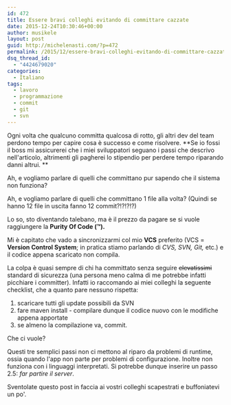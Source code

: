 ```yaml
---
id: 472
title: Essere bravi colleghi evitando di committare cazzate
date: 2015-12-24T10:30:46+00:00
author: musikele
layout: post
guid: http://michelenasti.com/?p=472
permalink: /2015/12/essere-bravi-colleghi-evitando-di-committare-cazzate/
dsq_thread_id:
  - "4424679020"
categories:
  - Italiano
tags: 
  - lavoro
  - programmazione 
  - commit 
  - git 
  - svn
---
```

 

Ogni volta che qualcuno committa qualcosa di rotto, gli altri dev del team perdono tempo per capire cosa è successo e come risolvere. **Se io fossi il boss mi assicurerei che i miei sviluppatori seguano i passi che descrivo nell'articolo, altrimenti gli pagherei lo stipendio per perdere tempo riparando danni altrui. **

Ah, e vogliamo parlare di quelli che committano pur sapendo che il sistema non funziona?

Ah, e vogliamo parlare di quelli che committano 1 file alla volta? (Quindi se hanno 12 file in uscita fanno 12 commit?!?!?!?)

Lo so, sto diventando talebano, ma è il prezzo da pagare se si vuole raggiungere la **Purity Of Code (™).**

Mi è capitato che vado a sincronizzarmi col mio **VCS** preferito (VCS = **Version Control System**; in pratica stiamo parlando di _CVS, SVN, Git,_ etc.) e il codice  appena scaricato non compila.

La colpa è quasi sempre di chi ha committato senza seguire <del>elevatissimi</del> standard di sicurezza (una persona meno calma di me potrebbe infatti picchiare i committer). Infatti io raccomando ai miei colleghi la seguente checklist, che a quanto pare nessuno rispetta:

  1. scaricare tutti gli update possibili da SVN
  2. fare maven install - compilare dunque il codice nuovo con le modifiche appena apportate
  3. se almeno la compilazione va, commit.

Che ci vuole?

Questi tre semplici passi non ci mettono al riparo da problemi di runtime, ossia quando l'app non parte per problemi di configurazione. Inoltre non funziona con i linguaggi interpretati. Si potrebbe dunque inserire un passo 2.5: _far partire il server_.

Sventolate questo post in faccia ai vostri colleghi scapestrati e buffoniatevi un po'.

 